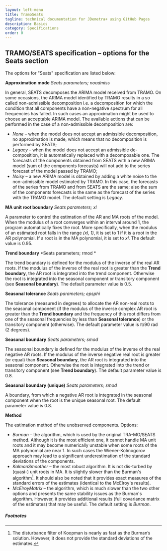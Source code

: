 ```yaml
---
layout: left-menu
title: TramoSeats
tagline: technical documentation for JDemetra+ using GitHub Pages
description: Basics
category: Specifications
order: 0
---
```


## TRAMO/SEATS specification – options for the Seats section
The options for "Seats" specification are listed below:

**Approximation mode**
*Seats parameters; noadmiss*

In general, SEATS decomposes the ARIMA model received from TRAMO. On some occasions, the ARIMA model identified by TRAMO results in a so called non-admissible  decomposition i.e. a decomposition for which the condition that all components have a non-negative spectrum for all frequencies has failed. In such cases an approximation might be used to choose an acceptable ARIMA model. The available actions that can be performed in the case of a non-admissible decomposition are:

- *None* – when the model does not accept an admissible decomposition, no approximation is made, which means that no decomposition is performed by SEATS;
- *Legacy* – when the model does not accept an admissible de-composition, it is automatically replaced with a decomposable one. The forecasts of the components obtained from SEATS with a new ARIMA model (sum of the components forecasts) will not add to the series forecast of the model passed by TRAMO;
- *Noisy* – a new ARIMA model is obtained by adding a white noise to the non-admissible model estimated by TRAMO. In this case, the forecasts of the series from TRAMO and from SEATS are the same; also the sum of the components forecasts is the same as the forecast of the series with the TRAMO model.
The default setting is *Legacy*.

**MA unit root boundary**
*Seats parameters; xl*

A parameter to control the estimation of the AR and MA roots of the model. When the modulus of a root converges within an interval around 1, the program automatically fixes the root. More specifically, when the modulus of an estimated root falls in the range *(xl, 1)*, it is set to 1 if it is a root in the AR polynomial. If a root is in the MA polynomial, it is set to *xl*. The default value is 0.95.

**Trend boundary**
*Seats parameters; rmod *

The trend boundary is defined for the modulus of the inverse of the real AR roots. If the modulus of the inverse of the real root is greater than the **Trend boundary**, the AR root is integrated into the trend component. Otherwise the root is integrated into the seasonal component or transitory component (see **Seasonal boundary**). The default parameter value is 0.5.

**Seasonal tolerance**
*Seats parameters; epsphi*

The tolerance (measured in degrees) to allocate the AR non-real roots to the seasonal component (if the modulus of the inverse complex AR root is greater than the **Trend boundary** and the  frequency of this root differs from one of the seasonal frequencies by less than **Seasonal tolerance**) or the transitory component (otherwise). The default parameter value is π/90 rad (2 degrees). 

**Seasonal boundary**
*Seats parameters; smod*

The seasonal boundary is defined for the modulus of the inverse of the real negative AR roots. If the modulus of the inverse negative real root is greater (or equal) than **Seasonal boundary**, the AR root is integrated into the seasonal component. Otherwise the root is integrated into the trend or transitory component (see **Trend boundary**). The default parameter value is 0.8.

**Seasonal boundary (unique)**
*Seats parameters; smod*

A boundary, from which a negative AR root is integrated in the seasonal component when the root is the unique seasonal root. The default parameter value is 0.8.

**Method**

The estimation method of the unobserved components. 
Options:
- *Burman* – the algorithm, which is used by the original TRA-MO/SEATS method. Although it is the most efficient one, it cannot handle MA unit roots and it may become numerically unstable when some roots of the MA polynomial are near 1. In such cases the Wiener-Kolmogorov approach may lead to a significant underestimation of the standard deviations of the components.
- *KalmanSmoother* – the most robust algorithm. It is not dis-turbed by (quasi-) unit roots in MA. It is slightly slower than the Burman's algorithm[^65]. It should also be noted that it provides exact measures of the standard errors of the estimates (identical to the McElroy's results).
- *McElroyMatrix* – the algorithm, which is much slower than the two other options and presents the same stability issues as the Burman's algorithm. However, it provides additional results (full covariance matrix of the estimates) that may be useful.
The default setting is *Burman*.


##### Footnotes

[^65]: The disturbance filter of Koopman is nearly as fast as the Burman’s solution. However, it does not provide the standard deviations of the estimates. 


 


